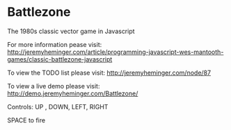 # Battlezone
The 1980s classic vector game in Javascript

For more information pease visit: http://jeremyheminger.com/article/programming-javascript-wes-mantooth-games/classic-battlezone-javascript

To view the TODO list please visit: http://jeremyheminger.com/node/87

To view a live demo please visit: http://demo.jeremyheminger.com/Battlezone/

Controls:
UP , DOWN, LEFT, RIGHT

SPACE to fire
         
